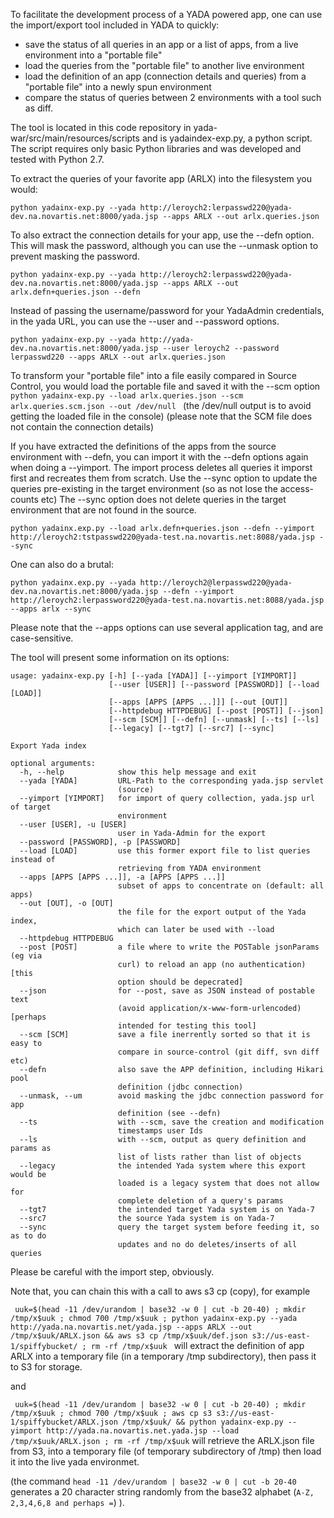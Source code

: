 
To facilitate the development process of a YADA powered app, one can use the import/export tool included in YADA to quickly:
- save the status of all queries in an app or a list of apps, from a live environment into a "portable file"
- load the queries from the "portable file" to another live environment
- load the definition of an app (connection details and queries) from a "portable file" into a newly spun environment
- compare the status of queries between 2 environments with a tool such as diff.


The tool is located in this code repository in yada-war/src/main/resources/scripts and is yadaindex-exp.py, a python script.
The script requires only basic Python libraries and was developed and tested with Python 2.7.

To extract the queries of your favorite app (ARLX) into the filesystem you would:

``python yadainx-exp.py --yada http://leroych2:lerpasswd220@yada-dev.na.novartis.net:8000/yada.jsp --apps ARLX --out arlx.queries.json``


To also extract the connection details for your app, use the --defn option. This will mask the password, although you can use the --unmask option to prevent masking the password.

``python yadainx-exp.py --yada http://leroych2:lerpasswd220@yada-dev.na.novartis.net:8000/yada.jsp --apps ARLX --out arlx.defn+queries.json --defn``

Instead of passing the username/password for your YadaAdmin credentials, in the yada URL, you can use the --user and --password options.

``python yadainx-exp.py --yada http://yada-dev.na.novartis.net:8000/yada.jsp --user leroych2 --password lerpasswd220 --apps ARLX --out arlx.queries.json``


To transform your "portable file" into a file easily compared in Source Control, you would load the portable file and saved it with the --scm option
``python yadainx-exp.py --load arlx.queries.json --scm arlx.queries.scm.json --out /dev/null ``
(the /dev/null output is to avoid getting the loaded file in the console)
(please note that the SCM file does not contain the connection details)


If you have extracted the definitions of the apps from the source environment with --defn, you can import it with the --defn options again when doing a --yimport.
The import process deletes all queries it imporst first and recreates them from scratch. 
Use the --sync option to update the queries pre-existing in the target environment (so as not lose the access-counts etc)
The --sync option does not delete queries in the target environment that are not found in the source.

``python yadainx.exp.py --load arlx.defn+queries.json --defn --yimport http://leroych2:tstpasswd220@yada-test.na.novartis.net:8088/yada.jsp --sync``

One can also do a brutal:

```python yadainx.exp.py --yada http://leroych2@lerpasswd220@yada-dev.na.novartis.net:8000/yada.jsp --defn --yimport http://leroych2:lerpassword220@yada-test.na.novartis.net:8088/yada.jsp --apps arlx --sync```

Please note that the --apps options can use several application tag, and are case-sensitive.




The tool will present some information on its options:
```
usage: yadainx-exp.py [-h] [--yada [YADA]] [--yimport [YIMPORT]]
                      [--user [USER]] [--password [PASSWORD]] [--load [LOAD]]
                      [--apps [APPS [APPS ...]]] [--out [OUT]]
                      [--httpdebug HTTPDEBUG] [--post [POST]] [--json]
                      [--scm [SCM]] [--defn] [--unmask] [--ts] [--ls]
                      [--legacy] [--tgt7] [--src7] [--sync]

Export Yada index

optional arguments:
  -h, --help            show this help message and exit
  --yada [YADA]         URL-Path to the corresponding yada.jsp servlet
                        (source)
  --yimport [YIMPORT]   for import of query collection, yada.jsp url of target
                        environment
  --user [USER], -u [USER]
                        user in Yada-Admin for the export
  --password [PASSWORD], -p [PASSWORD]
  --load [LOAD]         use this former export file to list queries instead of
                        retrieving from YADA environment
  --apps [APPS [APPS ...]], -a [APPS [APPS ...]]
                        subset of apps to concentrate on (default: all apps)
  --out [OUT], -o [OUT]
                        the file for the export output of the Yada index,
                        which can later be used with --load
  --httpdebug HTTPDEBUG
  --post [POST]         a file where to write the POSTable jsonParams (eg via
                        curl) to reload an app (no authentication) [this
                        option should be depecrated]
  --json                for --post, save as JSON instead of postable text
                        (avoid application/x-www-form-urlencoded) [perhaps
                        intended for testing this tool]
  --scm [SCM]           save a file inerrently sorted so that it is easy to
                        compare in source-control (git diff, svn diff etc)
  --defn                also save the APP definition, including Hikari pool
                        definition (jdbc connection)
  --unmask, --um        avoid masking the jdbc connection password for app
                        definition (see --defn)
  --ts                  with --scm, save the creation and modification
                        timestamps user Ids
  --ls                  with --scm, output as query definition and params as
                        list of lists rather than list of objects
  --legacy              the intended Yada system where this export would be
                        loaded is a legacy system that does not allow for
                        complete deletion of a query's params
  --tgt7                the intended target Yada system is on Yada-7
  --src7                the source Yada system is on Yada-7
  --sync                query the target system before feeding it, so as to do
                        updates and no do deletes/inserts of all queries
```





Please be careful with the import step, obviously.



Note that, you can chain this with a call to aws s3 cp (copy), for example

``  uuk=$(head -11 /dev/urandom | base32 -w 0 | cut -b 20-40) ; mkdir /tmp/x$uuk ; chmod 700 /tmp/x$uuk ; python yadainx-exp.py --yada http://yada.na.novartis.net/yada.jsp --apps ARLX --out /tmp/x$uuk/ARLX.json && aws s3 cp /tmp/x$uuk/def.json s3://us-east-1/spiffybucket/ ; rm -rf /tmp/x$uuk  ``  will extract the definition of app ARLX into a temporary file (in a temporary /tmp subdirectory), then pass it to S3 for storage.

and 

``  uuk=$(head -11 /dev/urandom | base32 -w 0 | cut -b 20-40) ; mkdir /tmp/x$uuk ; chmod 700 /tmp/x$uuk ; aws cp s3 s3://us-east-1/spiffybucket/ARLX.json /tmp/x$uuk/ && python yadainx-exp.py --yimport http://yada.na.novartis.net.yada.jsp --load /tmp/x$uuk/ARLX.json ; rm -rf /tmp/x$uuk `` will retrieve the ARLX.json file from S3, into a temporary file (of temporary subdirectory of /tmp) then load it into the live yada environmet.


(the command ``head -11 /dev/urandom | base32 -w 0 | cut -b 20-40`` generates a 20 character string randomly from the base32 alphabet (``A-Z, 2,3,4,6,8 and perhaps =``) ).


